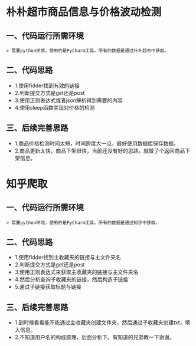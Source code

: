 # 朴朴超市商品信息与价格波动检测

## 一、代码运行所需环境
    > 需要python环境，使用的是PyCharm工具。所有的数据是通过朴朴超市中获取。

## 二、代码思路
- 1.使用fidder找到有效的链接
- 2.判断提交方式是get还是post
- 3.使用正则表达式或者json解析得到需要的内容
- 4.使用sleep函数实现对价格的检测

## 三、后续完善思路
- 1.商品价格检测时间太短，时间跨度大一点。最好使用数据库保存数据。
- 2.商品更新太快，商品下架很快，当前还没有好的思路。就做了个返回商品下架信息。

# 知乎爬取

## 一、代码运行所需环境
    > 需要python环境，使用的是PyCharm工具。所有的数据是通过知乎中获取。

## 二、代码思路
- 1.使用fidder找到主收藏夹的链接与主文件夹名
- 2.判断提交方式是get还是post
- 3.使用正则表达式来获取主收藏夹的链接与主文件夹名
- 4.然后分析查询子收藏夹的链接，然后构造子链接
- 5.通过子链接获取标题与链接

## 三、后续完善思路
- 1.到时候看看能不能通过主收藏夹创建文件夹，然后通过子收藏夹创建txt，填入信息。
- 2.不知道用户名的构成原理，后面分析下。有知道的兄弟教一下谢谢。